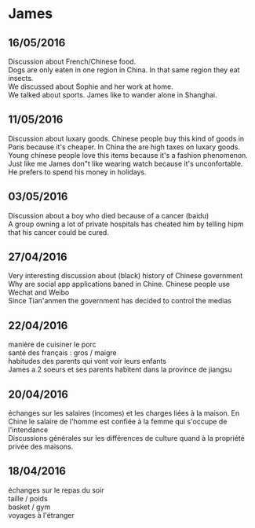 # James

## 16/05/2016
Discussion about French/Chinese food.  
Dogs are only eaten in one region in China. In that same region they eat insects.  
We discussed about Sophie and her work at home.  
We talked about sports. James like to wander alone in Shanghai.

## 11/05/2016
Discussion about luxary goods. Chinese people buy this kind of goods in Paris because it's cheaper. In China the are high taxes on luxary goods.  
Young chinese people love this items because it's a fashion phenomenon.  
Just like me James don"t like wearing watch because it's unconfortable.  
He prefers to spend his money in holidays.

## 03/05/2016
Discussion about a boy who died because of a cancer (baidu)  
A group owning a lot of private hospitals has cheated him by telling hipm that his cancer could be cured.  

## 27/04/2016
Very  interesting discussion about (black) history of Chinese government  
Why are social app applications baned in Chine. Chinese people use Wechat and Weibo  
Since Tian'anmen the government has decided to control the medias  

## 22/04/2016
manière de cuisiner le porc  
santé des français : gros / maigre  
habitudes des parents qui vont voir leurs enfants  
James a 2 soeurs et ses parents habitent dans la province de jiangsu  

## 20/04/2016
échanges sur les salaires (incomes) et les charges liées à la maison. En Chine le salaire de l'homme est confiée à la femme qui s'occupe de l'intendance  
Discussions générales sur les différences de culture quand à la propriété privée des maisons.  

## 18/04/2016
échanges sur le repas du soir  
taille / poids  
basket / gym  
voyages à l'étranger  